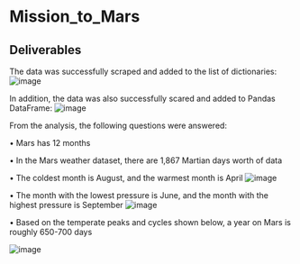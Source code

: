 # Mission_to_Mars
## Deliverables
The data was successfully scraped and added to the list of dictionaries:
![image](https://user-images.githubusercontent.com/111592990/216887228-bc738ff7-9041-4747-828e-3c82ce551b12.png)

In addition, the data was also successfully scared and added to Pandas DataFrame:
![image](https://user-images.githubusercontent.com/111592990/216887287-34796694-bfcb-4006-905c-15f450cd781b.png)

From the analysis, the following questions were answered:

•	Mars has 12 months

•	In the Mars weather dataset, there are 1,867 Martian days worth of data

•	The coldest month is August, and the warmest month is April
![image](https://user-images.githubusercontent.com/111592990/216887323-c065167c-e492-4c17-927a-d2043a4b57c5.png)

•	The month with the lowest pressure is June, and the month with the highest pressure is September
![image](https://user-images.githubusercontent.com/111592990/216887538-2c041ea1-0916-4419-b0a4-c37f986ff759.png)

•	Based on the temperate peaks and cycles shown below, a year on Mars is roughly 650-700 days

![image](https://user-images.githubusercontent.com/111592990/216887589-680f31ab-a479-4555-a3bc-79471264249c.png)


